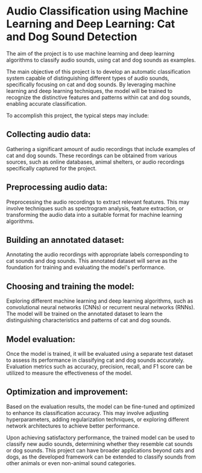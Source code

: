 # Audio Classification using Machine Learning and Deep Learning: Cat and Dog Sound Detection
The aim of the project is to use machine learning and deep learning algorithms to classify audio sounds, using cat and dog sounds as examples.

The main objective of this project is to develop an automatic classification system capable of distinguishing different types of audio sounds, specifically focusing on cat and dog sounds. By leveraging machine learning and deep learning techniques, the model will be trained to recognize the distinctive features and patterns within cat and dog sounds, enabling accurate classification.

To accomplish this project, the typical steps may include:

## Collecting audio data:
Gathering a significant amount of audio recordings that include examples of cat and dog sounds. These recordings can be obtained from various sources, such as online databases, animal shelters, or audio recordings specifically captured for the project.

## Preprocessing audio data: 
Preprocessing the audio recordings to extract relevant features. This may involve techniques such as spectrogram analysis, feature extraction, or transforming the audio data into a suitable format for machine learning algorithms.

## Building an annotated dataset: 
Annotating the audio recordings with appropriate labels corresponding to cat sounds and dog sounds. This annotated dataset will serve as the foundation for training and evaluating the model's performance.

## Choosing and training the model: 
Exploring different machine learning and deep learning algorithms, such as convolutional neural networks (CNNs) or recurrent neural networks (RNNs). The model will be trained on the annotated dataset to learn the distinguishing characteristics and patterns of cat and dog sounds.

## Model evaluation: 
Once the model is trained, it will be evaluated using a separate test dataset to assess its performance in classifying cat and dog sounds accurately. Evaluation metrics such as accuracy, precision, recall, and F1 score can be utilized to measure the effectiveness of the model.

## Optimization and improvement: 
Based on the evaluation results, the model can be fine-tuned and optimized to enhance its classification accuracy. This may involve adjusting hyperparameters, adding regularization techniques, or exploring different network architectures to achieve better performance.

Upon achieving satisfactory performance, the trained model can be used to classify new audio sounds, determining whether they resemble cat sounds or dog sounds. This project can have broader applications beyond cats and dogs, as the developed framework can be extended to classify sounds from other animals or even non-animal sound categories.
